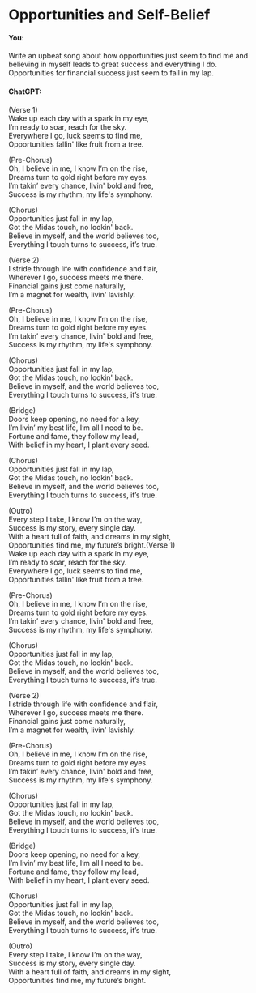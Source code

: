# Opportunities and Self-Belief

#### You:
Write an upbeat song about how opportunities just seem to find me and believing in myself leads to great success and everything I do. Opportunities for financial success just seem to fall in my lap. 

#### ChatGPT:
(Verse 1)\
Wake up each day with a spark in my eye,\
I’m ready to soar, reach for the sky.\
Everywhere I go, luck seems to find me,\
Opportunities fallin' like fruit from a tree.

(Pre-Chorus)\
Oh, I believe in me, I know I’m on the rise,\
Dreams turn to gold right before my eyes.\
I’m takin’ every chance, livin' bold and free,\
Success is my rhythm, my life's symphony.

(Chorus)\
Opportunities just fall in my lap,\
Got the Midas touch, no lookin' back.\
Believe in myself, and the world believes too,\
Everything I touch turns to success, it’s true.

(Verse 2)\
I stride through life with confidence and flair,\
Wherever I go, success meets me there.\
Financial gains just come naturally,\
I’m a magnet for wealth, livin' lavishly.

(Pre-Chorus)\
Oh, I believe in me, I know I’m on the rise,\
Dreams turn to gold right before my eyes.\
I’m takin’ every chance, livin' bold and free,\
Success is my rhythm, my life's symphony.

(Chorus)\
Opportunities just fall in my lap,\
Got the Midas touch, no lookin' back.\
Believe in myself, and the world believes too,\
Everything I touch turns to success, it’s true.

(Bridge)\
Doors keep opening, no need for a key,\
I’m livin’ my best life, I’m all I need to be.\
Fortune and fame, they follow my lead,\
With belief in my heart, I plant every seed.

(Chorus)\
Opportunities just fall in my lap,\
Got the Midas touch, no lookin' back.\
Believe in myself, and the world believes too,\
Everything I touch turns to success, it’s true.

(Outro)\
Every step I take, I know I’m on the way,\
Success is my story, every single day.\
With a heart full of faith, and dreams in my sight,\
Opportunities find me, my future’s bright.(Verse 1)\
Wake up each day with a spark in my eye,\
I’m ready to soar, reach for the sky.\
Everywhere I go, luck seems to find me,\
Opportunities fallin' like fruit from a tree.

(Pre-Chorus)\
Oh, I believe in me, I know I’m on the rise,\
Dreams turn to gold right before my eyes.\
I’m takin’ every chance, livin' bold and free,\
Success is my rhythm, my life's symphony.

(Chorus)\
Opportunities just fall in my lap,\
Got the Midas touch, no lookin' back.\
Believe in myself, and the world believes too,\
Everything I touch turns to success, it’s true.

(Verse 2)\
I stride through life with confidence and flair,\
Wherever I go, success meets me there.\
Financial gains just come naturally,\
I’m a magnet for wealth, livin' lavishly.

(Pre-Chorus)\
Oh, I believe in me, I know I’m on the rise,\
Dreams turn to gold right before my eyes.\
I’m takin’ every chance, livin' bold and free,\
Success is my rhythm, my life's symphony.

(Chorus)\
Opportunities just fall in my lap,\
Got the Midas touch, no lookin' back.\
Believe in myself, and the world believes too,\
Everything I touch turns to success, it’s true.

(Bridge)\
Doors keep opening, no need for a key,\
I’m livin’ my best life, I’m all I need to be.\
Fortune and fame, they follow my lead,\
With belief in my heart, I plant every seed.

(Chorus)\
Opportunities just fall in my lap,\
Got the Midas touch, no lookin' back.\
Believe in myself, and the world believes too,\
Everything I touch turns to success, it’s true.

(Outro)\
Every step I take, I know I’m on the way,\
Success is my story, every single day.\
With a heart full of faith, and dreams in my sight,\
Opportunities find me, my future’s bright.
